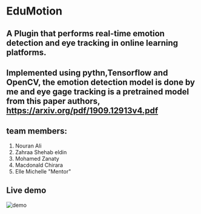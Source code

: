 
# EduMotion
## A Plugin that performs real-time emotion detection and eye tracking in online learning platforms.
## Implemented using pythn,Tensorflow and OpenCV, the emotion detection model is done by me and eye gage tracking is a pretrained model from this paper authors, https://arxiv.org/pdf/1909.12913v4.pdf

## team members:
1. Nouran Ali
2. Zahraa Shehab eldin
3. Mohamed Zanaty
4. Macdonald Chirara
5. Elle Michelle "Mentor"


## Live demo

![demo](https://user-images.githubusercontent.com/35102830/111544255-dab63200-877c-11eb-86d3-cad5432910cd.gif)

